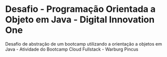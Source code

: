# Desafio - Programação Orientada a Objeto em Java - Digital Innovation One
Desafio de abstração de um bootcamp utilizando a orientação a objetos em Java - Atividade do Bootcamp Cloud Fullstack - Warburg Pincus
